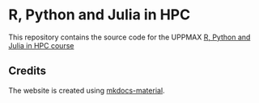 # R, Python and Julia in HPC

This repository contains the source code for the UPPMAX [R, Python and Julia in HPC course](https://uppmax.github.io/R-python-julia-HPC/)

## Credits

The website is created using
[mkdocs-material](https://squidfunk.github.io/mkdocs-material). 

